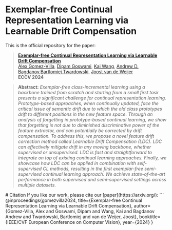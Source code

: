 # Exemplar-free Continual Representation Learning via Learnable Drift Compensation

This is the official repository for the paper:
> **[Exemplar-free Continual Representation Learning via Learnable Drift Compensation](https://arxiv.org/abs/)**<br>
> [Alex Gomez-Villa](https://scholar.google.com/citations?user=A2dhwNgAAAAJ&hl=en), [Dipam Goswami](https://scholar.google.com/citations?user=6_aj45AAAAAJ&hl), [Kai Wang](https://scholar.google.com/citations?user=j14vd0wAAAAJ&hl),  [Andrew D. Bagdanov](https://scholar.google.com/citations?user=_Fk4YUcAAAAJ&hl),[Bartlomiej Twardowski](https://scholar.google.com/citations?user=8yywECgAAAAJ&hl),  [Joost van de Weijer](https://scholar.google.com/citations?user=Gsw2iUEAAAAJ&hl)<br>
> **ECCV 2024**

> **Abstract:** *Exemplar-free class-incremental learning using a backbone trained from scratch and starting from a small first task presents a significant challenge for continual representation learning. Prototype-based approaches, when continually updated, face the critical issue of semantic drift due to which the old class prototypes drift to different positions in the new feature space.
Through an analysis of forgetting in prototype-based continual learning, we show that forgetting is not due to diminished discriminative power of the feature extractor, and can potentially be corrected by drift compensation. 
To address this, we propose a novel feature drift correction method called Learnable Drift Compensation (LDC). LDC can effectively mitigate drift in any moving backbone, whether supervised or unsupervised. LDC is fast and straightforward to integrate on top of existing continual learning approaches. Finally, we showcase how LDC can be applied in combination with self-supervised CL methods, resulting in the first exemplar-free semi-supervised continual learning approach. We achieve state-of-the-art performance in both supervised and semi-supervised settings across multiple datasets.*
<be>
# Citation
If you like our work, please cite our [paper](https://arxiv.org/):
```
@inproceedings{gomezvilla2024,
  title={Exemplar-free Continual Representation Learning via Learnable Drift Compensation},
  author={Gomez-Villa, Alex and Goswami, Dipam and Wang, Kai and Bagdanov Andrew and Twardowski, Bartlomiej  and van de Weijer, Joost},
  booktitle={IEEE/CVF European Conference on Computer Vision},
  year={2024}
}
